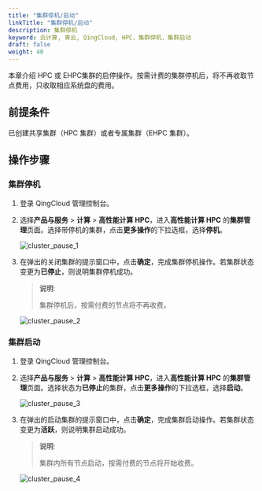 ```yaml
---
title: "集群停机/启动"
linkTitle: "集群停机/启动"
description: 集群停机
keyword: 云计算, 青云, QingCloud, HPC，集群停机，集群启动
draft: false
weight: 40
---
```


本章介绍 HPC 或 EHPC集群的启停操作。按需计费的集群停机后，将不再收取节点费用，只收取相应系统盘的费用。

## 前提条件

已创建共享集群（HPC 集群）或者专属集群（EHPC 集群）。

## 操作步骤

### 集群停机

1. 登录 QingCloud 管理控制台。

2. 选择**产品与服务** > **计算** > **高性能计算 HPC**，进入**高性能计算 HPC** 的**集群管理**页面。选择带停机的集群，点击**更多操作**的下拉选框，选择**停机**。

   ![cluster_pause_1](../../../_images/cluster_pause_1.png)

3. 在弹出的关闭集群的提示窗口中，点击**确定**，完成集群停机操作。若集群状态变更为**已停止**，则说明集群停机成功。

   >**说明**:
   >
   > 集群停机后，按需付费的节点将不再收费。

   ![cluster_pause_2](../../../_images/cluster_pause_2.png)

### 集群启动
1. 登录 QingCloud 管理控制台。

2. 选择**产品与服务** > **计算** > **高性能计算 HPC**，进入**高性能计算 HPC** 的**集群管理**页面。选择状态为**已停止**的集群，点击**更多操作**的下拉选框，选择**启动**。

   ![cluster_pause_3](../../../_images/cluster_pause_3.png)

3. 在弹出的启动集群的提示窗口中，点击**确定**，完成集群启动操作。若集群状态变更为**活跃**，则说明集群启动成功。
   >**说明**:
   >
   > 集群内所有节点启动，按需付费的节点将开始收费。

   ![cluster_pause_4](../../../_images/cluster_pause_4.png)

